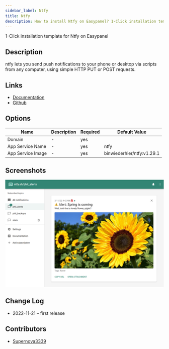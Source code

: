 ```yaml
---
sidebar_label: Ntfy
title: Ntfy
description: How to install Ntfy on Easypanel? 1-Click installation template for Ntfy on Easypanel
---
```


<!-- generated -->

1-Click installation template for Ntfy on Easypanel

## Description

ntfy lets you send push notifications to your phone or desktop via scripts from any computer, using simple HTTP PUT or POST requests.

## Links

- [Documentation](https://docs.ntfy.sh)
- [Github](https://github.com/binwiederhier/ntfy)

## Options

Name | Description | Required | Default Value
-|-|-|-
Domain | - | yes | 
App Service Name | - | yes | ntfy
App Service Image | - | yes | binwiederhier/ntfy:v1.29.1

## Screenshots

![Ntfy Screenshot](./assets/screenshot.png)

## Change Log

- 2022-11-21 – first release

## Contributors

- [Supernova3339](https://github.com/Supernova3339)
